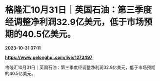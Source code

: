 # 格隆汇10月31日｜英国石油：第三季度经调整净利润32.9亿美元，低于市场预期的40.5亿美元。

**2023-10-31 07:11**

**https://www.gelonghui.com/live/1273497**

格隆汇10月31日｜英国石油：第三季度经调整净利润32.9亿美元，低于市场预期的40.5亿美元。